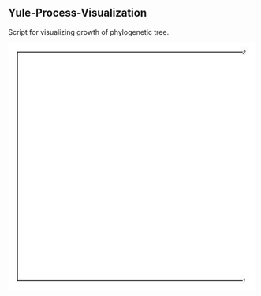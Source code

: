 ## Yule-Process-Visualization
Script for visualizing growth of phylogenetic tree.

![](https://github.com/WelcomeToMyVirtualHome/Yule-Process-Visualization/blob/master/anim/fooplot.gif)
